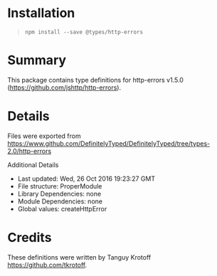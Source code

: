 # Installation
> `npm install --save @types/http-errors`

# Summary
This package contains type definitions for http-errors v1.5.0 (https://github.com/jshttp/http-errors).

# Details
Files were exported from https://www.github.com/DefinitelyTyped/DefinitelyTyped/tree/types-2.0/http-errors

Additional Details
 * Last updated: Wed, 26 Oct 2016 19:23:27 GMT
 * File structure: ProperModule
 * Library Dependencies: none
 * Module Dependencies: none
 * Global values: createHttpError

# Credits
These definitions were written by Tanguy Krotoff <https://github.com/tkrotoff>.
